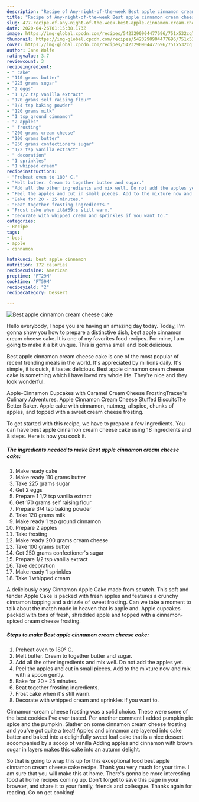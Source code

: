 ```yaml
---
description: "Recipe of Any-night-of-the-week Best apple cinnamon cream cheese cake"
title: "Recipe of Any-night-of-the-week Best apple cinnamon cream cheese cake"
slug: 477-recipe-of-any-night-of-the-week-best-apple-cinnamon-cream-cheese-cake
date: 2020-04-26T01:15:38.173Z
image: https://img-global.cpcdn.com/recipes/5423290904477696/751x532cq70/best-apple-cinnamon-cream-cheese-cake-recipe-main-photo.jpg
thumbnail: https://img-global.cpcdn.com/recipes/5423290904477696/751x532cq70/best-apple-cinnamon-cream-cheese-cake-recipe-main-photo.jpg
cover: https://img-global.cpcdn.com/recipes/5423290904477696/751x532cq70/best-apple-cinnamon-cream-cheese-cake-recipe-main-photo.jpg
author: Jane Wolfe
ratingvalue: 3.7
reviewcount: 3
recipeingredient:
- " cake"
- "110 grams butter"
- "225 grams sugar"
- "2 eggs"
- "1 1/2 tsp vanilla extract"
- "170 grams self raising flour"
- "3/4 tsp baking powder"
- "120 grams milk"
- "1 tsp ground cinnamon"
- "2 apples"
- " frosting"
- "200 grams cream cheese"
- "100 grams butter"
- "250 grams confectioners sugar"
- "1/2 tsp vanilla extract"
- " decoration"
- "1 sprinkles"
- "1 whipped cream"
recipeinstructions:
- "Preheat oven to 180° C."
- "Melt butter. Cream to together butter and sugar."
- "Add all the other ingredients and mix well. Do not add the apples yet."
- "Peel the apples and cut in small pieces. Add to the mixture now and mix with a spoon gently."
- "Bake for 20 - 25 minutes."
- "Beat together frosting ingredients."
- "Frost cake when it&#39;s still warm."
- "Decorate with whipped cream and sprinkles if you want to."
categories:
- Recipe
tags:
- best
- apple
- cinnamon

katakunci: best apple cinnamon 
nutrition: 172 calories
recipecuisine: American
preptime: "PT29M"
cooktime: "PT59M"
recipeyield: "2"
recipecategory: Dessert

---
```



![Best apple cinnamon cream cheese cake](https://img-global.cpcdn.com/recipes/5423290904477696/751x532cq70/best-apple-cinnamon-cream-cheese-cake-recipe-main-photo.jpg)

Hello everybody, I hope you are having an amazing day today. Today, I'm gonna show you how to prepare a distinctive dish, best apple cinnamon cream cheese cake. It is one of my favorites food recipes. For mine, I am going to make it a bit unique. This is gonna smell and look delicious.

Best apple cinnamon cream cheese cake is one of the most popular of recent trending meals in the world. It's appreciated by millions daily. It's simple, it is quick, it tastes delicious. Best apple cinnamon cream cheese cake is something which I have loved my whole life. They're nice and they look wonderful.

Apple-Cinnamon Cupcakes with Caramel Cream Cheese FrostingTracey&#39;s Culinary Adventures. Apple Cinnamon Cream Cheese Stuffed BiscuitsThe Better Baker. Apple cake with cinnamon, nutmeg, allspice, chunks of apples, and topped with a sweet cream cheese frosting.


To get started with this recipe, we have to prepare a few ingredients. You can have best apple cinnamon cream cheese cake using 18 ingredients and 8 steps. Here is how you cook it.

<!--inarticleads1-->

##### The ingredients needed to make Best apple cinnamon cream cheese cake:

1. Make ready  cake
1. Make ready 110 grams butter
1. Take 225 grams sugar
1. Get 2 eggs
1. Prepare 1 1/2 tsp vanilla extract
1. Get 170 grams self raising flour
1. Prepare 3/4 tsp baking powder
1. Take 120 grams milk
1. Make ready 1 tsp ground cinnamon
1. Prepare 2 apples
1. Take  frosting
1. Make ready 200 grams cream cheese
1. Take 100 grams butter
1. Get 250 grams confectioner&#39;s sugar
1. Prepare 1/2 tsp vanilla extract
1. Take  decoration
1. Make ready 1 sprinkles
1. Take 1 whipped cream


A deliciously easy Cinnamon Apple Cake made from scratch. This soft and tender Apple Cake is packed with fresh apples and features a crunchy cinnamon topping and a drizzle of sweet frosting. Can we take a moment to talk about the match made in heaven that is apple and. Apple cupcakes packed with tons of fresh, shredded apple and topped with a cinnamon-spiced cream cheese frosting. 

<!--inarticleads2-->

##### Steps to make Best apple cinnamon cream cheese cake:

1. Preheat oven to 180° C.
1. Melt butter. Cream to together butter and sugar.
1. Add all the other ingredients and mix well. Do not add the apples yet.
1. Peel the apples and cut in small pieces. Add to the mixture now and mix with a spoon gently.
1. Bake for 20 - 25 minutes.
1. Beat together frosting ingredients.
1. Frost cake when it&#39;s still warm.
1. Decorate with whipped cream and sprinkles if you want to.


Cinnamon-cream cheese frosting was a solid choice. These were some of the best cookies I&#39;ve ever tasted. Per another comment I added pumpkin pie spice and the pumpkin. Slather on some cinnamon cream cheese frosting and you&#39;ve got quite a treat! Apples and cinnamon are layered into cake batter and baked into a delightfully sweet loaf cake that is a nice dessert accompanied by a scoop of vanilla Adding apples and cinnamon with brown sugar in layers makes this cake into an autumn delight. 

So that is going to wrap this up for this exceptional food best apple cinnamon cream cheese cake recipe. Thank you very much for your time. I am sure that you will make this at home. There's gonna be more interesting food at home recipes coming up. Don't forget to save this page in your browser, and share it to your family, friends and colleague. Thanks again for reading. Go on get cooking!
